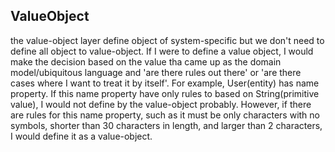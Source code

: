 ## ValueObject
the value-object layer define object of system-specific but we don't need to define all object to value-object.
If I were to define a value object, I would make the decision based on the value tha came up as the domain model/ubiquitous language and 'are there rules out there' or 'are there cases where I want to treat it by itself'.
For example, User(entity) has name property.
If this name property have only rules to based on String(primitive value), I would not define by the value-object probably.
However, if there are rules for this name property, such as it must be only characters with no symbols, shorter than 30 characters in length, and larger than 2 characters, I would define it as a value-object.
